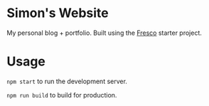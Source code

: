 # Simon's Website

My personal blog + portfolio. Built using the [Fresco](https://github.com/ixkaito/frasco) starter project.

# Usage

`npm start` to run the development server.

`npm run build` to build for production.